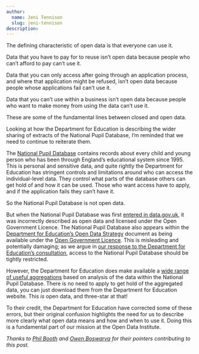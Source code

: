 ```yaml
---
author:
  name: Jeni Tennison
  slug: jeni-tennison
description: 
---
```


<p>The defining characteristic of open data is that everyone can use it.</p>

<p>Data that you have to pay for to reuse isn’t open data because people who can’t afford to pay can’t use it.</p>

<p>Data that you can only access after going through an application process, and where that application might be refused, isn’t open data because people whose applications fail can’t use it.</p>

<p>Data that you can’t use within a business isn’t open data because people who want to make money from using the data can’t use it.</p>

<p>These are some of the fundamental lines between closed and open data.</p>

<p>Looking at how the Department for Education is describing the wider sharing of extracts of the National Pupil Database, I’m reminded that we need to continue to reiterate them.</p>

<p>The <a rel="external" href="http://www.education.gov.uk/researchandstatistics/national-pupil-database/b00212283/national-pupil-database">National Pupil Database</a> contains records about every child and young person who has been through England’s educational system since 1995. This is personal and sensitive data, and quite rightly the Department for Education has stringent controls and limitations around who can access the individual-level data. They control what parts of the database others can get hold of and how it can be used. Those who want access have to apply, and if the application fails they can’t have it.</p>

<p>So the National Pupil Database is not open data.</p>

<p>But when the National Pupil Database was first <a rel="external" href="http://data.gov.uk/dataset/national-pupil-database">entered in data.gov.uk</a>, it was incorrectly described as open data and licensed under the Open Government Licence. The National Pupil Database also appears within the <a rel="external" href="http://www.data.gov.uk/sites/default/files/DfE%20Open%20Data%20Strategy_0.pdf">Department for Education’s Open Data Strategy</a> document as being available under the <a rel="external" href="http://www.nationalarchives.gov.uk/doc/open-government-licence/">Open Government Licence</a>. This is misleading and potentially damaging; as we argue in <a rel="external" href="http://www.theodi.org/consultation-response/proposed-amendments-individual-pupil-information-prescribed-persons">our response to the Department for Education’s consultation</a>, access to the National Pupil Database should be tightly restricted.</p>

<p>However, the Department for Education does make available a <a rel="external" href="http://www.education.gov.uk/schools/performance/download_data.html">wide range of useful aggregations</a> based on analysis of the data within the National Pupil Database. There is no need to apply to get hold of the aggregated data, you can just download them from the Department for Education website. This <em>is</em> open data, and three-star at that!</p>

<p>To their credit, the Department for Education have corrected some of these errors, but their original confusion highlights the need for us to describe more clearly what open data means and how and when to use it. Doing this is a fundamental part of our mission at the Open Data Institute.</p>

<p><em>Thanks to <a rel="external" href="https://twitter.com/EinsteinsAttic">Phil Booth</a> and <a rel="external" href="https://twitter.com/owenboswarva">Owen Boswarva</a> for their pointers contributing to this post.</em></p>
